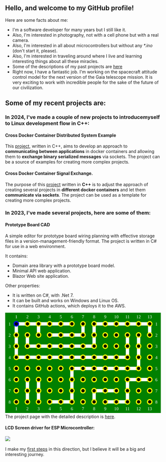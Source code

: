 ## Hello, and welcome to my GitHub profile!
Here are some facts about me:
- I'm a software developer for many years but I still like it.
- Also, I'm interested in photography, not with a cell phone but with a real camera.
- Also, I'm interested in all about microcontrollers but without any *\*.ino* (don't start it, please).
- Also, I'm interested in traveling around where I live and learning interesting things about all these miracles.
- Some of the descriptions of my past projects are [here](https://github.com/K-S-K/CV/blob/main/README.md#project-gallery)
- Right now, I have a fantastic job. I'm working on the spacecraft attitude control model for the next version of the Gaia telescope mission. It is very exciting to work with incredible people for the sake of the future of our civilization.


## Some of my recent projects are:
### In 2024, I've made a couple of new projects to introducemyself to Linux development flow in C++:
#### Cross Docker Container Distributed System Example
This [project](https://github.com/K-S-K/CCCS), written in C++, aims to develop an approach to **communicating between applications** in docker containers and allowing them to **exchange binary serialized messages** via sockets. The project can be a source of examples for creating more complex projects.

#### Cross Docker Container Signal Exchange.
The purpose of this [project](https://github.com/K-S-K/CCSS) written in **C++** is to adjust the approach of creating several projects in **different docker containers** and let them **communicate via sockets**. The project can be used as a template for creating more complex projects.

### In 2023, I've made several projects, here are some of them:
#### Prototype Board CAD
A simple editor for prototype board wiring planning with effective storage files in a version-management-friendly format.<be>
The project is written in C# for use in a web environment. 

It contains:
- Domain area library with a prototype board model.
- Minimal API web application.
- Blazor Web site application.

Other properties:
- It is written on C#, with .Net 7.
- It can be built and works on Windows and Linux OS.
- It contains GitHub actions, which deploys it to the AWS.

![Demo Board](https://github.com/K-S-K/BreadBoardCad/blob/master/BBCAD.Doc/board-1.svg)<br>
The project page with the detailed description is [here](https://github.com/K-S-K/CV/blob/main/Articles/30_BBCAD/Article.md).

#### LCD Screen driver for ESP Microcontroller:<br>
![](https://github.com/K-S-K/ESP32-02-OLed-SSD1366/blob/master/docs/oled.gif)

I make my [first steps](https://github.com/K-S-K/ESP32-02-OLed-SSD1366/blob/master/docs/Ch01_LostBits.md) in this direction, but I believe it will be a big and interesting journey.
